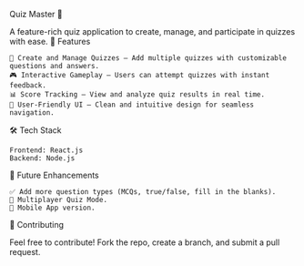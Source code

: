 Quiz Master 🎯

A feature-rich quiz application to create, manage, and participate in quizzes with ease.
🚀 Features

    📝 Create and Manage Quizzes – Add multiple quizzes with customizable questions and answers.
    🎮 Interactive Gameplay – Users can attempt quizzes with instant feedback.
    📊 Score Tracking – View and analyze quiz results in real time.
    🎨 User-Friendly UI – Clean and intuitive design for seamless navigation.
🛠️ Tech Stack

    Frontend: React.js
    Backend: Node.js 
🎯 Future Enhancements

    ✅ Add more question types (MCQs, true/false, fill in the blanks).
    📢 Multiplayer Quiz Mode.
    📱 Mobile App version.
🤝 Contributing

Feel free to contribute! Fork the repo, create a branch, and submit a pull request.
